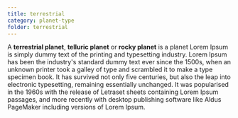 ```yaml
---
title: terrestrial
category: planet-type
folder: terrestrial
---
```


A **terrestrial planet**, **telluric planet** or **rocky planet** is a planet Lorem Ipsum is simply dummy text of the printing and 
typesetting industry. Lorem Ipsum has been the industry's standard dummy text ever since the 1500s, when an unknown printer took a galley 
of type and scrambled it to make a type specimen book. It has survived not only five centuries, but also the leap into electronic typesetting,
remaining essentially unchanged. It was popularised in the 1960s with the release of Letraset sheets containing Lorem Ipsum passages, and more
recently with desktop publishing software like Aldus PageMaker including versions of Lorem Ipsum.